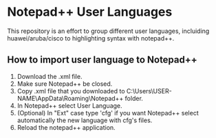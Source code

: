 # Notepad++ User Languages

This repository is an effort to group different user languages, incluiding huawei/aruba/cisco to highlighting syntax with notepad++.

## How to import user language to Notepad++

1. Download the .xml file.
2. Make sure Notepad++ be closed.
3. Copy .xml file that you downloaded to C:\Users\USER-NAME\AppData\Roaming\Notepad++ folder.
4. In Notepad++ select User Language.
5. (Optional) In "Ext" case type 'cfg' if you want Notepad++ select automatically the new language with cfg's files.
6. Reload the notepad++ application.

